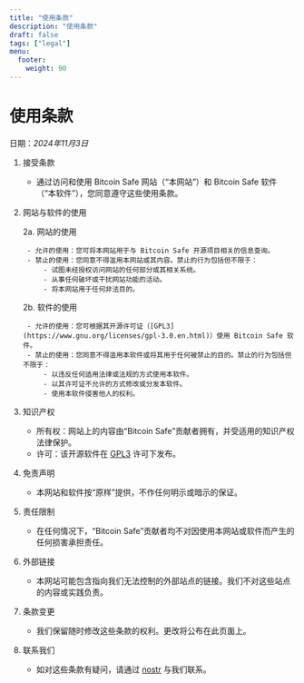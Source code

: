 ```yaml
---
title: "使用条款"
description: "使用条款"
draft: false
tags: ["legal"]
menu:
  footer:
    weight: 90
---
```


# 使用条款

日期：*2024年11月3日*

1. 接受条款

    - 通过访问和使用 Bitcoin Safe 网站（“本网站”）和 Bitcoin Safe 软件（“本软件”），您同意遵守这些使用条款。

2. 网站与软件的使用

    2a. 网站的使用

        - 允许的使用：您可将本网站用于与 Bitcoin Safe 开源项目相关的信息查询。
        - 禁止的使用：您同意不得滥用本网站或其内容。禁止的行为包括但不限于：
            - 试图未经授权访问网站的任何部分或其相关系统。
            - 从事任何破坏或干扰网站功能的活动。
            - 将本网站用于任何非法目的。

    2b. 软件的使用

        - 允许的使用：您可根据其开源许可证（[GPL3](https://www.gnu.org/licenses/gpl-3.0.en.html)）使用 Bitcoin Safe 软件。
        - 禁止的使用：您同意不得滥用本软件或将其用于任何被禁止的目的。禁止的行为包括但不限于：
            - 以违反任何适用法律或法规的方式使用本软件。
            - 以其许可证不允许的方式修改或分发本软件。
            - 使用本软件侵害他人的权利。

3. 知识产权

    - 所有权：网站上的内容由“Bitcoin Safe”贡献者拥有，并受适用的知识产权法律保护。
    - 许可：该开源软件在 [GPL3](https://www.gnu.org/licenses/gpl-3.0.en.html) 许可下发布。

4. 免责声明

    - 本网站和软件按“原样”提供，不作任何明示或暗示的保证。

5. 责任限制

    - 在任何情况下，“Bitcoin Safe”贡献者均不对因使用本网站或软件而产生的任何损害承担责任。

6. 外部链接

    - 本网站可能包含指向我们无法控制的外部站点的链接。我们不对这些站点的内容或实践负责。

7. 条款变更

    - 我们保留随时修改这些条款的权利。更改将公布在此页面上。

8. 联系我们

    - 如对这些条款有疑问，请通过 [nostr](https://yakihonne.com/users/npub1g9uhysae68vhvwwqel8v9enr9mg43rn4tpurs6a9g4jsrw6nl7lsplhs9v) 与我们联系。